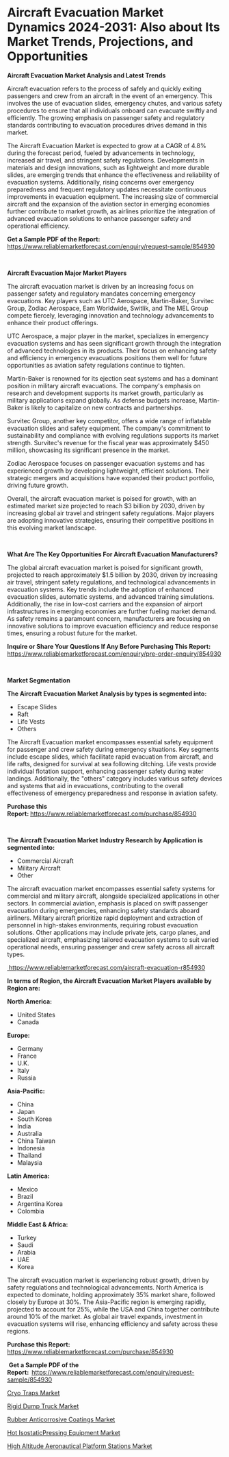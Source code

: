 <p><h1>Aircraft Evacuation Market Dynamics 2024-2031: Also about Its Market Trends, Projections, and Opportunities</h1></p><p><strong>Aircraft Evacuation Market Analysis and Latest Trends</strong></p>
<p><p>Aircraft evacuation refers to the process of safely and quickly exiting passengers and crew from an aircraft in the event of an emergency. This involves the use of evacuation slides, emergency chutes, and various safety procedures to ensure that all individuals onboard can evacuate swiftly and efficiently. The growing emphasis on passenger safety and regulatory standards contributing to evacuation procedures drives demand in this market.</p><p>The Aircraft Evacuation Market is expected to grow at a CAGR of 4.8% during the forecast period, fueled by advancements in technology, increased air travel, and stringent safety regulations. Developments in materials and design innovations, such as lightweight and more durable slides, are emerging trends that enhance the effectiveness and reliability of evacuation systems. Additionally, rising concerns over emergency preparedness and frequent regulatory updates necessitate continuous improvements in evacuation equipment. The increasing size of commercial aircraft and the expansion of the aviation sector in emerging economies further contribute to market growth, as airlines prioritize the integration of advanced evacuation solutions to enhance passenger safety and operational efficiency.</p></p>
<p><strong>Get a Sample PDF of the Report:&nbsp;</strong> <a href="https://www.reliablemarketforecast.com/enquiry/request-sample/854930?utm_campaign=121&utm_medium=2&utm_source=Github&utm_content=ia&utm_term=02112024&utm_id=aircraft-evacuation">https://www.reliablemarketforecast.com/enquiry/request-sample/854930</a></p>
<p>&nbsp;</p>
<p><strong>Aircraft Evacuation Major Market Players</strong></p>
<p><p>The aircraft evacuation market is driven by an increasing focus on passenger safety and regulatory mandates concerning emergency evacuations. Key players such as UTC Aerospace, Martin-Baker, Survitec Group, Zodiac Aerospace, Eam Worldwide, Switlik, and The MEL Group compete fiercely, leveraging innovation and technology advancements to enhance their product offerings.</p><p>UTC Aerospace, a major player in the market, specializes in emergency evacuation systems and has seen significant growth through the integration of advanced technologies in its products. Their focus on enhancing safety and efficiency in emergency evacuations positions them well for future opportunities as aviation safety regulations continue to tighten.</p><p>Martin-Baker is renowned for its ejection seat systems and has a dominant position in military aircraft evacuations. The company's emphasis on research and development supports its market growth, particularly as military applications expand globally. As defense budgets increase, Martin-Baker is likely to capitalize on new contracts and partnerships.</p><p>Survitec Group, another key competitor, offers a wide range of inflatable evacuation slides and safety equipment. The company's commitment to sustainability and compliance with evolving regulations supports its market strength. Survitec's revenue for the fiscal year was approximately $450 million, showcasing its significant presence in the market.</p><p>Zodiac Aerospace focuses on passenger evacuation systems and has experienced growth by developing lightweight, efficient solutions. Their strategic mergers and acquisitions have expanded their product portfolio, driving future growth.</p><p>Overall, the aircraft evacuation market is poised for growth, with an estimated market size projected to reach $3 billion by 2030, driven by increasing global air travel and stringent safety regulations. Major players are adopting innovative strategies, ensuring their competitive positions in this evolving market landscape.</p></p>
<p>&nbsp;</p>
<p><strong>What Are The Key Opportunities For Aircraft Evacuation Manufacturers?</strong></p>
<p><p>The global aircraft evacuation market is poised for significant growth, projected to reach approximately $1.5 billion by 2030, driven by increasing air travel, stringent safety regulations, and technological advancements in evacuation systems. Key trends include the adoption of enhanced evacuation slides, automatic systems, and advanced training simulations. Additionally, the rise in low-cost carriers and the expansion of airport infrastructures in emerging economies are further fueling market demand. As safety remains a paramount concern, manufacturers are focusing on innovative solutions to improve evacuation efficiency and reduce response times, ensuring a robust future for the market.</p></p>
<p><strong>Inquire or Share Your Questions If Any Before Purchasing This Report:</strong> <a href="https://www.reliablemarketforecast.com/enquiry/pre-order-enquiry/854930?utm_campaign=121&utm_medium=2&utm_source=Github&utm_content=ia&utm_term=02112024&utm_id=aircraft-evacuation">https://www.reliablemarketforecast.com/enquiry/pre-order-enquiry/854930</a></p>
<p>&nbsp;</p>
<p><strong>Market Segmentation</strong></p>
<p><strong>The Aircraft Evacuation Market Analysis by types is segmented into:</strong></p>
<p><ul><li>Escape Slides</li><li>Raft</li><li>Life Vests</li><li>Others</li></ul></p>
<p><p>The Aircraft Evacuation market encompasses essential safety equipment for passenger and crew safety during emergency situations. Key segments include escape slides, which facilitate rapid evacuation from aircraft, and life rafts, designed for survival at sea following ditching. Life vests provide individual flotation support, enhancing passenger safety during water landings. Additionally, the "others" category includes various safety devices and systems that aid in evacuations, contributing to the overall effectiveness of emergency preparedness and response in aviation safety.</p></p>
<p><strong>Purchase this Report:&nbsp;</strong><a href="https://www.reliablemarketforecast.com/purchase/854930?utm_campaign=121&utm_medium=2&utm_source=Github&utm_content=ia&utm_term=02112024&utm_id=aircraft-evacuation">https://www.reliablemarketforecast.com/purchase/854930</a></p>
<p>&nbsp;</p>
<p><strong>The Aircraft Evacuation Market Industry Research by Application is segmented into:</strong></p>
<p><ul><li>Commercial Aircraft</li><li>Military Aircraft</li><li>Other</li></ul></p>
<p><p>The aircraft evacuation market encompasses essential safety systems for commercial and military aircraft, alongside specialized applications in other sectors. In commercial aviation, emphasis is placed on swift passenger evacuation during emergencies, enhancing safety standards aboard airliners. Military aircraft prioritize rapid deployment and extraction of personnel in high-stakes environments, requiring robust evacuation solutions. Other applications may include private jets, cargo planes, and specialized aircraft, emphasizing tailored evacuation systems to suit varied operational needs, ensuring passenger and crew safety across all aircraft types.</p></p>
<p><a href="https://www.reliablemarketforecast.com/aircraft-evacuation-r854930?utm_campaign=121&utm_medium=2&utm_source=Github&utm_content=ia&utm_term=02112024&utm_id=aircraft-evacuation">&nbsp;https://www.reliablemarketforecast.com/aircraft-evacuation-r854930</a></p>
<p><strong>In terms of Region, the Aircraft Evacuation Market Players available by Region are:</strong></p>
<p>
    <p> <strong> North America: </strong>
        <ul>
            <li>United States</li>
            <li>Canada</li>
        </ul>
        </p> 
    <p> <strong> Europe: </strong>
        <ul>
            <li>Germany</li>
            <li>France</li>
            <li>U.K.</li>
            <li>Italy</li>
            <li>Russia</li>
        </ul>
        </p> 
    <p> <strong> Asia-Pacific: </strong>
        <ul>
            <li>China</li>
            <li>Japan</li>
            <li>South Korea</li>
            <li>India</li>
            <li>Australia</li>
            <li>China Taiwan</li>
            <li>Indonesia</li>
            <li>Thailand</li>
            <li>Malaysia</li>
        </ul>
        </p> 
    <p> <strong> Latin America: </strong>
        <ul>
            <li>Mexico</li>
            <li>Brazil</li>
            <li>Argentina Korea</li>
            <li>Colombia</li>
        </ul>
        </p> 
    <p> <strong> Middle East & Africa: </strong>
        <ul>
            <li>Turkey</li>
            <li>Saudi</li>
            <li>Arabia</li>
            <li>UAE</li>
            <li>Korea</li>
        </ul>
    </p>
    </p>
<p><p>The aircraft evacuation market is experiencing robust growth, driven by safety regulations and technological advancements. North America is expected to dominate, holding approximately 35% market share, followed closely by Europe at 30%. The Asia-Pacific region is emerging rapidly, projected to account for 25%, while the USA and China together contribute around 10% of the market. As global air travel expands, investment in evacuation systems will rise, enhancing efficiency and safety across these regions.</p></p>
<p><strong>Purchase this Report: </strong><a href="https://www.reliablemarketforecast.com/purchase/854930?utm_campaign=121&utm_medium=2&utm_source=Github&utm_content=ia&utm_term=02112024&utm_id=aircraft-evacuation">https://www.reliablemarketforecast.com/purchase/854930</a></p>
<p>&nbsp;<strong>Get a Sample PDF of the Report:&nbsp;&nbsp;</strong><a href="https://www.reliablemarketforecast.com/enquiry/request-sample/854930?utm_campaign=121&utm_medium=2&utm_source=Github&utm_content=ia&utm_term=02112024&utm_id=aircraft-evacuation">https://www.reliablemarketforecast.com/enquiry/request-sample/854930</a></p>
<p><strong></strong></p>
<p><p><a href="https://issuu.com/reportprime-2/docs/cryo-traps-market-size-2030.pptx_ff91e53a17eb76?utm_campaign=121&utm_medium=2&utm_source=Github&utm_content=ia&utm_term=02112024&utm_id=aircraft-evacuation">Cryo Traps Market</a></p><p><a href="https://github.com/anidillnagatat/Market-Research-Report-List-1/blob/main/rigid-dump-truck-market.md?utm_campaign=121&utm_medium=2&utm_source=Github&utm_content=ia&utm_term=02112024&utm_id=aircraft-evacuation">Rigid Dump Truck Market</a></p><p><a href="https://www.linkedin.com/pulse/rubber-anticorrosive-coatings-market-trends-growth-outlook-2024-km9vf?utm_campaign=121&utm_medium=2&utm_source=Github&utm_content=ia&utm_term=02112024&utm_id=aircraft-evacuation">Rubber Anticorrosive Coatings Market</a></p><p><a href="https://issuu.com/reportprime-2/docs/hot-isostaticpressing-equipment-mar_00aac1c447bc5d?utm_campaign=121&utm_medium=2&utm_source=Github&utm_content=ia&utm_term=02112024&utm_id=aircraft-evacuation">Hot IsostaticPressing Equipment Market</a></p><p><a href="https://github.com/danyelltzmol/Market-Research-Report-List-1/blob/main/high-altitude-aeronautical-platform-stations-market.md?utm_campaign=121&utm_medium=2&utm_source=Github&utm_content=ia&utm_term=02112024&utm_id=aircraft-evacuation">High Altitude Aeronautical Platform Stations Market</a></p></p>